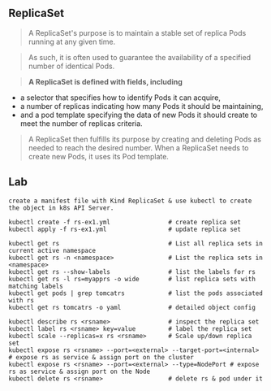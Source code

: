 ## ReplicaSet

> A ReplicaSet's purpose is to maintain a stable set of replica Pods running at any given time. 

> As such, it is often used to guarantee the availability of a specified number of identical Pods.

> **A ReplicaSet is defined with fields, including** 

* a selector that specifies how to identify Pods it can acquire, 
* a number of replicas indicating how many Pods it should be maintaining, 
* and a pod template specifying the data of new Pods it should create to meet the number of replicas criteria. 

> A ReplicaSet then fulfills its purpose by creating and deleting Pods as needed to reach the desired number. When a ReplicaSet needs to create new Pods, it uses its Pod template.


## Lab

```
create a manifest file with Kind ReplicaSet & use kubectl to create the object in k8s API Server.

kubectl create -f rs-ex1.yml                # create replica set
kubectl apply -f rs-ex1.yml                 # update replica set

kubectl get rs                              # List all replica sets in current active namespace
kubectl get rs -n <namespace>               # List the replica sets in <namespace>
kubectl get rs --show-labels                # list the labels for rs
kubectl get rs -l rs=myapprs -o wide        # list replica sets with matching labels
kubectl get pods | grep tomcatrs            # list the pods associated with rs
kubectl get rs tomcatrs -o yaml             # detailed object config

kubectl describe rs <rsname>                # inspect the replica set
kubectl label rs <rsname> key=value         # label the replica set
kubectl scale --replicas=x rs <rsname>      # Scale up/down replica set
kubectl expose rs <rsname> --port=<external> --target-port=<internal> # expose rs as service & assign port on the cluster
kubectl expose rs <rsname> --port=<external> --type=NodePort # expose rs as service & assign port on the Node
kubectl delete rs <rsname>                  # delete rs & pod under it
```